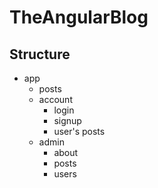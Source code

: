 # TheAngularBlog

## Structure

- app
    - posts
    - account
        - login
        - signup
        - user's posts
    - admin
        - about
        - posts
        - users   
    
